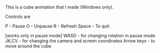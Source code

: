 This is a cube animation that I made
(Windows only).

Controls are 

P   -   Pause
O   -   Unpause
R   -   Refresh
Space   -   To quit

[works only in pause mode]
    WASD    -   for changing rotation in pause mode  
    JK,CV   -   for changing the camera and screen coordinates
    Arrow keys  -   to move around the cube 
